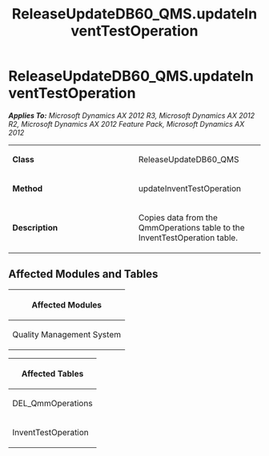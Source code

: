 ﻿---
title: ReleaseUpdateDB60_QMS.updateInventTestOperation
TOCTitle: ReleaseUpdateDB60_QMS.updateInventTestOperation
ms:assetid: 85124f29-5423-091e-4d28-de697f261aca
ms:mtpsurl: https://msdn.microsoft.com/en-us/library/JJ686018(v=AX.60)
ms:contentKeyID: 49709469
ms.date: 05/18/2015
mtps_version: v=AX.60
---

# ReleaseUpdateDB60\_QMS.updateInventTestOperation 


_**Applies To:** Microsoft Dynamics AX 2012 R3, Microsoft Dynamics AX 2012 R2, Microsoft Dynamics AX 2012 Feature Pack, Microsoft Dynamics AX 2012_

<table>
<colgroup>
<col style="width: 50%" />
<col style="width: 50%" />
</colgroup>
<tbody>
<tr class="odd">
<td><p><strong>Class</strong></p></td>
<td><p>ReleaseUpdateDB60_QMS</p></td>
</tr>
<tr class="even">
<td><p><strong>Method</strong></p></td>
<td><p>updateInventTestOperation</p></td>
</tr>
<tr class="odd">
<td><p><strong>Description</strong></p></td>
<td><p>Copies data from the QmmOperations table to the InventTestOperation table.</p></td>
</tr>
</tbody>
</table>


## Affected Modules and Tables

<table>
<colgroup>
<col style="width: 100%" />
</colgroup>
<thead>
<tr class="header">
<th><p>Affected Modules</p></th>
</tr>
</thead>
<tbody>
<tr class="odd">
<td><p>Quality Management System</p></td>
</tr>
</tbody>
</table>


<table>
<colgroup>
<col style="width: 100%" />
</colgroup>
<thead>
<tr class="header">
<th><p>Affected Tables</p></th>
</tr>
</thead>
<tbody>
<tr class="odd">
<td><p>DEL_QmmOperations</p></td>
</tr>
<tr class="even">
<td><p>InventTestOperation</p></td>
</tr>
</tbody>
</table>

  



